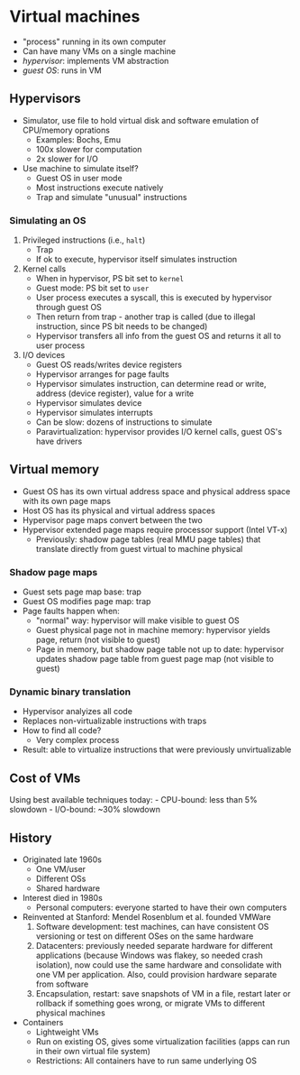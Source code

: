# Virtual machines
* "process" running in its own computer
* Can have many VMs on a single machine
* *hypervisor*: implements VM abstraction
* *guest OS*: runs in VM

## Hypervisors
* Simulator, use file to hold virtual disk and software emulation of CPU/memory oprations
    - Examples: Bochs, Emu
    - 100x slower for computation
    - 2x slower for I/O
* Use machine to simulate itself?
    - Guest OS in user mode
    - Most instructions execute natively
    - Trap and simulate "unusual" instructions

### Simulating an OS
1. Privileged instructions (i.e., `halt`)
    - Trap
    - If ok to execute, hypervisor itself simulates instruction
2. Kernel calls
    - When in hypervisor, PS bit set to `kernel`
    - Guest mode: PS bit set to `user`
    - User process executes a syscall, this is executed by hypervisor through guest OS
    - Then return from trap - another trap is called (due to illegal instruction, since PS bit needs to be changed)
    - Hypervisor transfers all info from the guest OS and returns it all to user process
3. I/O devices
    - Guest OS reads/writes device registers
    - Hypervisor arranges for page faults
    - Hypervisor simulates instruction, can determine read or write, address (device register), value for a write
    - Hypervisor simulates device
    - Hypervisor simulates interrupts
    - Can be slow: dozens of instructions to simulate
    - Paravirtualization: hypervisor provides I/O kernel calls, guest OS's have drivers

## Virtual memory
* Guest OS has its own virtual address space and physical address space with its own page maps
* Host OS has its physical and virtual address spaces
* Hypervisor page maps convert between the two
* Hypervisor extended page maps require processor support (Intel VT-x)
    - Previously: shadow page tables (real MMU page tables) that translate directly from guest virtual to machine physical

### Shadow page maps
* Guest sets page map base: trap
* Guest OS modifies page map: trap
* Page faults happen when:
    - "normal" way: hypervisor will make visible to guest OS
    - Guest physical page not in machine memory: hypervisor yields page, return (not visible to guest)
    - Page in memory, but shadow page table not up to date: hypervisor updates shadow page table from guest page map (not visible to guest)

### Dynamic binary translation
* Hypervisor analyizes all code
* Replaces non-virtualizable instructions with traps
* How to find all code?
    - Very complex process
* Result: able to virtualize instructions that were previously unvirtualizable

## Cost of VMs
Using best available techniques today:
    - CPU-bound: less than 5% slowdown
    - I/O-bound: ~30% slowdown

## History
* Originated late 1960s
    - One VM/user
    - Different OSs
    - Shared hardware
* Interest died in 1980s
    - Personal computers: everyone started to have their own computers
* Reinvented at Stanford: Mendel Rosenblum et al. founded VMWare
    1. Software development: test machines, can have consistent OS versioning or test on different OSes on the same hardware
    2. Datacenters: previously needed separate hardware for different applications (because Windows was flakey, so needed crash isolation), now could use the same hardware and consolidate with one VM per application. Also, could provision hardware separate from software
    3. Encapsulation, restart: save snapshots of VM in a file, restart later or rollback if something goes wrong, or migrate VMs to different physical machines
* Containers
    - Lightweight VMs
    - Run on existing OS, gives some virtualization facilities (apps can run in their own virtual file system)
    - Restrictions: All containers have to run same underlying OS